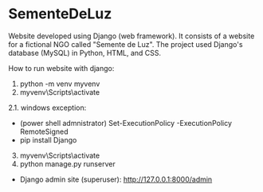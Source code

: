 # SementeDeLuz
Website developed using Django (web framework). It consists of a website for a fictional NGO called "Semente de Luz". The project used Django's database (MySQL) in Python, HTML, and CSS.

How to run website with django: 
1. python -m venv myvenv
2. myvenv\Scripts\activate

2.1. windows exception: 
- (power shell admnistrator) Set-ExecutionPolicy -ExecutionPolicy RemoteSigned
- pip install Django

3. myvenv\Scripts\activate
4. python manage.py runserver
* Django admin site (superuser): http://127.0.0.1:8000/admin
